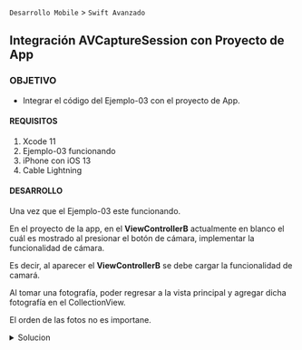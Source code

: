  
`Desarrollo Mobile` > `Swift Avanzado`

## Integración AVCaptureSession con Proyecto de App

### OBJETIVO 

- Integrar el código del Ejemplo-03 con el proyecto de App.

#### REQUISITOS 

1. Xcode 11
2. Ejemplo-03 funcionando
3. iPhone con iOS 13
4. Cable Lightning

#### DESARROLLO

Una vez que el Ejemplo-03 este funcionando.

En el proyecto de la app, en el **ViewControllerB** actualmente en blanco el cuál es mostrado al presionar el botón de cámara, implementar la funcionalidad de cámara.

Es decir, al aparecer el **ViewControllerB** se debe cargar la funcionalidad de camará.

Al tomar una fotografía, poder regresar a la vista principal y agregar dicha fotografía en el CollectionView.

El orden de las fotos no es importane.


<details>
	<summary>Solucion</summary>
	<p> Agrega aqui la solucion</p>
</details> 